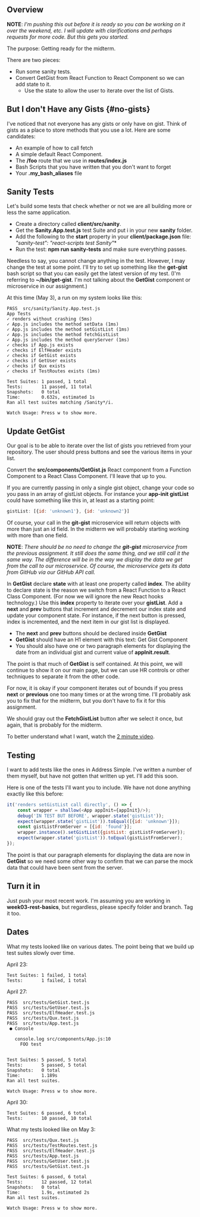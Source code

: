 ## Overview

**NOTE**: _I'm pushing this out before it is ready so you can be working on it over the weekend, etc. I will update with clarifications and perhaps requests for more code. But this gets you started._

The purpose: Getting ready for the midterm.

There are two pieces:

- Run some sanity tests.
- Convert GetGist from React Function to React Component so we can add state to it.
  - Use the state to allow the user to iterate over the list of Gists.

## But I don't Have any Gists {#no-gists}

I've noticed that not everyone has any gists or only have on gist. Think of gists as a place to store methods that you use a lot. Here are some candidates:

- An example of how to call fetch
- A simple default React Component.
- The **/foo** route that we use in **routes/index.js**
- Bash Scripts that you have written that you don't want to forget
- Your **.my_bash_aliases** file

## Sanity Tests

Let's build some tests that check whether or not we are all building more or less the same application.

- Create a directory called **client/src/sanity**.
- Get the **Sanity.App.test.js** test Suite and put i in your new **sanity** folder.
- Add the following to the **start** property in your **client/package.json** file: **"sanity-test": "react-scripts test Sanity*"**
- Run the test: **npm run sanity-tests** and make sure everything passes.

Needless to say, you cannot change anything in the test. However, I may change the test at some point. I'll try to set up something like the **get-gist** bash script so that you can easily get the latest version of my test. (I'm referring to **~/bin/get-gist**. I'm not talking about the **GetGist** component or microservice in our assignment.)

At this time (May 3), a run on my system looks like this:

    PASS  src/sanity/Sanity.App.test.js
    App Tests
    ✓ renders without crashing (5ms)
    ✓ App.js includes the method setData (1ms)
    ✓ App.js includes the method setGistList (1ms)
    ✓ App.js includes the method fetchGistList
    ✓ App.js includes the method queryServer (1ms)
    ✓ checks if App.js exists
    ✓ checks if ElfHeader exists
    ✓ checks if GetGist exists
    ✓ checks if GetUser exists
    ✓ checks if Qux exists
    ✓ checks if TestRoutes exists (1ms)

    Test Suites: 1 passed, 1 total
    Tests:       11 passed, 11 total
    Snapshots:   0 total
    Time:        0.632s, estimated 1s
    Ran all test suites matching /Sanity*/i.

    Watch Usage: Press w to show more.

## Update GetGist

Our goal is to be able to iterate over the list of gists you retrieved from your repository. The user should press buttons and see the various items in your list.

Convert the **src/components/GetGist.js** React component from a Function Component to a React Class Component. I'll leave that up to you.

If you are currently passing in only a single gist object, change your code so you pass in an array of gistList objects. For instance your **app-init gistList** could have something like this in, at least as a starting point:

```javascript
gistList: [{id: 'unknown1'}, {id: 'unknown2'}]
```

Of course, your call in the **git-gist** microservice will return objects with more than just an id field. In the midterm we will probably starting working with more than one field.

**NOTE**: _There should be no need to change the **git-gist** microservice from the previous assignment. It still does the same thing, and we still call it the same way. The difference will be in the way we display the data we get from the call to our microservice. Of course, the microservice gets its data from GitHub via our GitHub API call._

In **GetGist** declare **state** with at least one property called **index**. The ability to declare state is the reason we switch from a React Function to a React Class Component. (For now we will ignore the new React hooks technology.) Use this **index** property to iterate over your **gistList**. Add a **next** and **prev** buttons that increment and decrement our index state and update your component state. For instance, if the next button is pressed, index is incremented, and the next item in our gist list is displayed.

- The **next** and **prev** buttons should be declared inside **GetGist**
- **GetGist** should have an H1 element with this text: Get Gist Component
- You should also have one or two paragraph elements for displaying the date from an individual gist and current value of **appInit.result**.

The point is that much of **GetGist** is self contained. At this point, we will continue to show it on our main page, but we can use HR controls or other techniques to separate it from the other code.

For now, it is okay if your component iterates out of bounds if you press **next** or **previous** one too many times or at the wrong time. I'll probably ask you to fix that for the midterm, but you don't have to fix it for this assignment.

We should gray out the **FetchGistList** button after we select it once, but again, that is probably for the midterm.

To better understand what I want, watch the [2 minute video](https://youtu.be/BOGxRGy5MPA).

## Testing

I want to add tests like the ones in Address Simple. I've written a number of them myself, but have not gotten that written up yet. I'll add this soon.

Here is one of the tests I'll want you to include. We have not done anything exactly like this before:

```javascript
it('renders setGistList call directly', () => {
    const wrapper = shallow(<App appInit={appInit}/>);
    debug('IN TEST BUT BEFORE', wrapper.state('gistList'));
    expect(wrapper.state('gistList')).toEqual([{id: 'unknown'}]);
    const gistListFromServer = [{id: 'found'}];
    wrapper.instance().setGistList({gistList: gistListFromServer});
    expect(wrapper.state('gistList')).toEqual(gistListFromServer);
});
```    

The point is that our paragraph elements for displaying the data are now in **GetGist** so we need some other way to confirm that we can parse the mock data that could have been sent from the server.

## Turn it in

Just push your most recent work. I'm assuming you are working in **week03-rest-basics**, but regardless, please specify folder and branch. Tag it too.

## Dates

What my tests looked like on various dates. The point being that we build up test suites slowly over time.

April 23:

    Test Suites: 1 failed, 1 total
    Tests:       1 failed, 1 total

April 27:

    PASS  src/tests/GetGist.test.js
    PASS  src/tests/GetUser.test.js
    PASS  src/tests/ElfHeader.test.js
    PASS  src/tests/Qux.test.js
    PASS  src/tests/App.test.js
     ● Console

       console.log src/components/App.js:10
         FOO test


    Test Suites: 5 passed, 5 total
    Tests:       5 passed, 5 total
    Snapshots:   0 total
    Time:        1.189s
    Ran all test suites.

    Watch Usage: Press w to show more.

April 30:

    Test Suites: 6 passed, 6 total
    Tests:       10 passed, 10 total

What my tests looked like on May 3:

    PASS  src/tests/Qux.test.js
    PASS  src/tests/TestRoutes.test.js
    PASS  src/tests/ElfHeader.test.js
    PASS  src/tests/App.test.js
    PASS  src/tests/GetUser.test.js
    PASS  src/tests/GetGist.test.js

    Test Suites: 6 passed, 6 total
    Tests:       12 passed, 12 total
    Snapshots:   0 total
    Time:        1.9s, estimated 2s
    Ran all test suites.

    Watch Usage: Press w to show more.
